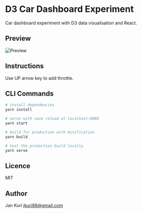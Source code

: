 # D3 Car Dashboard Experiment

Car dashboard experiment with D3 data visualisation and React.

## Preview

![Preview](https://user-images.githubusercontent.com/1796022/181828142-31859265-5b36-4328-9b07-c41090df08ab.gif)

## Instructions

Use UP arrow key to add throttle.

## CLI Commands

``` bash
# install dependencies
yarn install

# serve with save reload at localhost:8080
yarn start

# build for production with minification
yarn build

# test the production build locally
yarn serve
```

## Licence

MIT

## Author

Jan Kuri <jkuri88@gmail.com>
